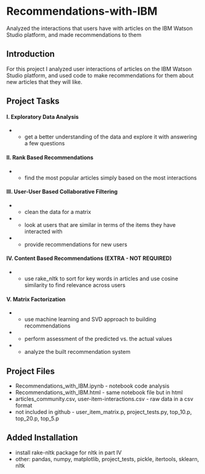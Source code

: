 # Recommendations-with-IBM
Analyzed the interactions that users have with articles on the IBM Watson Studio platform, and made recommendations to them 


## Introduction
For this project I analyzed user interactions of articles on the IBM Watson Studio platform, and used code to make recommendations for them about new articles that they will like. 

## Project Tasks

#### I. Exploratory Data Analysis
* - get a better understanding of the data and explore it with answering a few questions
#### II. Rank Based Recommendations
* -	find the most popular articles simply based on the most interactions
#### III. User-User Based Collaborative Filtering
* -	clean the data for a matrix
* -	look at users that are similar in terms of the items they have interacted with
* -	provide recommendations for new users
#### IV. Content Based Recommendations (EXTRA - NOT REQUIRED)
* - use rake_nltk to sort for key words in articles and use cosine similarity to find relevance across users
#### V. Matrix Factorization
* - use machine learning and SVD approach to building recommendations
* - perform assessment of the predicted vs. the actual values
* - analyze the built recommendation system 

## Project Files
* Recommendations_with_IBM.ipynb - notebook code analysis
* Recommendations_with_IBM.html - same notebook file but in html
* articles_community.csv, user-item-interactions.csv - raw data in a csv format
* not included in github - user_item_matrix.p, project_tests.py, top_10.p, top_20.p, top_5.p

## Added Installation
* install rake-nltk package for nltk in part IV
* other: pandas, numpy, matplotlib, project_tests, pickle, itertools, sklearn, nltk

